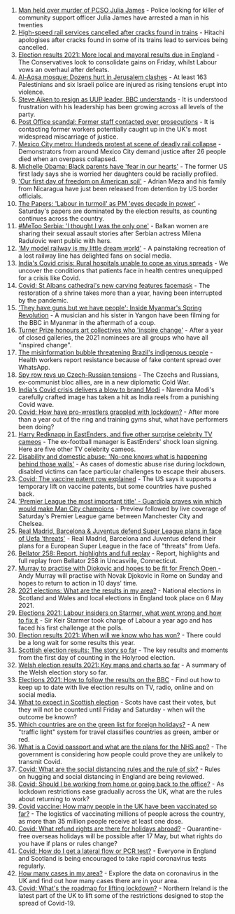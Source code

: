1. [Man held over murder of PCSO Julia James](https://www.bbc.co.uk/news/uk-england-57036831) - Police looking for killer of community support officer Julia James have arrested a man in his twenties
2. [High-speed rail services cancelled after cracks found in trains](https://www.bbc.co.uk/news/uk-57036247) - Hitachi apologises after cracks found in some of its trains lead to services being cancelled.
3. [Election results 2021: More local and mayoral results due in England](https://www.bbc.co.uk/news/uk-politics-57033273) - The Conservatives look to consolidate gains on Friday, whilst Labour vows an overhaul after defeats.
4. [Al-Aqsa mosque: Dozens hurt in Jerusalem clashes](https://www.bbc.co.uk/news/world-middle-east-57034237) - At least 163 Palestinians and six Israeli police are injured as rising tensions erupt into violence.
5. [Steve Aiken to resign as UUP leader, BBC understands](https://www.bbc.co.uk/news/uk-northern-ireland-57038269) - It is understood frustration with his leadership has been growing across all levels of the party.
6. [Post Office scandal: Former staff contacted over prosecutions](https://www.bbc.co.uk/news/business-57035924) - It is contacting former workers potentially caught up in the UK's most widespread miscarriage of justice.
7. [Mexico City metro: Hundreds protest at scene of deadly rail collapse](https://www.bbc.co.uk/news/world-latin-america-57036597) - Demonstrators from around Mexico City demand justice after 26 people died when an overpass collapsed.
8. [Michelle Obama: Black parents have 'fear in our hearts'](https://www.bbc.co.uk/news/world-us-canada-57034638) - The former US first lady says she is worried her daughters could be racially profiled.
9. ['Our first day of freedom on American soil'](https://www.bbc.co.uk/news/world-us-canada-57022918) - Adrian Meza and his family from Nicaragua have just been released from detention by US border officials.
10. [The Papers: 'Labour in turmoil' as PM 'eyes decade in power'](https://www.bbc.co.uk/news/blogs-the-papers-57033837) - Saturday's papers are dominated by the election results, as counting continues across the country.
11. [#MeToo Serbia: 'I thought I was the only one'](https://www.bbc.co.uk/news/world-europe-57011605) - Balkan women are sharing their sexual assault stories after Serbian actress Milena Radulovic went public with hers.
12. ['My model railway is my little dream world'](https://www.bbc.co.uk/news/uk-england-leicestershire-57025809) - A painstaking recreation of a lost railway line has delighted fans on social media.
13. [India's Covid crisis: Rural hospitals unable to cope as virus spreads](https://www.bbc.co.uk/news/world-asia-india-57029452) - We uncover the conditions that patients face in health centres unequipped for a crisis like Covid.
14. [Covid: St Albans cathedral's new carving features facemask](https://www.bbc.co.uk/news/uk-england-beds-bucks-herts-57023017) - The restoration of a shrine takes more than a year, having been interrupted by the pandemic.
15. ['They have guns but we have people': Inside Myanmar's Spring Revolution](https://www.bbc.co.uk/news/world-asia-57016528) - A musician and his sister in Yangon have been filming for the BBC in Myanmar in the aftermath of a coup.
16. [Turner Prize honours art collectives who 'inspire change'](https://www.bbc.co.uk/news/entertainment-arts-57014187) - After a year of closed galleries, the 2021 nominees are all groups who have all "inspired change".
17. [The misinformation bubble threatening Brazil's indigenous people](https://www.bbc.co.uk/news/blogs-trending-56919424) - Health workers report resistance because of fake content spread over WhatsApp.
18. [Spy row revs up Czech-Russian tensions](https://www.bbc.co.uk/news/world-europe-57008363) - The Czechs and Russians, ex-communist bloc allies, are in a new diplomatic Cold War.
19. [India's Covid crisis delivers a blow to brand Modi](https://www.bbc.co.uk/news/world-asia-india-56970569) - Narendra Modi's carefully crafted image has taken a hit as India reels from a punishing Covid wave.
20. [Covid: How have pro-wrestlers grappled with lockdown?](https://www.bbc.co.uk/news/uk-england-56987610) - After more than a year out of the ring and training gyms shut, what have performers been doing?
21. [Harry Redknapp in EastEnders, and five other surprise celebrity TV cameos](https://www.bbc.co.uk/news/entertainment-arts-56996345) - The ex-football manager is EastEnders' shock loan signing. Here are five other TV celebrity cameos.
22. [Disability and domestic abuse: 'No-one knows what is happening behind those walls'](https://www.bbc.co.uk/news/disability-56197682) - As cases of domestic abuse rise during lockdown, disabled victims can face particular challenges to escape their abusers.
23. [Covid: The vaccine patent row explained](https://www.bbc.co.uk/news/business-57016260) - The US says it supports a temporary lift on vaccine patents, but some countries have pushed back.
24. ['Premier League the most important title' - Guardiola craves win which would make Man City champions](https://www.bbc.co.uk/sport/football/56953530) - Preview followed by live coverage of Saturday's Premier League game between Manchester City and Chelsea.
25. [Real Madrid, Barcelona & Juventus defend Super League plans in face of Uefa 'threats'](https://www.bbc.co.uk/sport/football/57036397) - Real Madrid, Barcelona and Juventus defend their plans for a European Super League in the face of "threats" from Uefa.
26. [Bellator 258: Report, highlights and full replay](https://www.bbc.co.uk/sport/mixed-martial-arts/57035667) - Report, highlights and full replay from Bellator 258 in Uncasville, Connecticut.
27. [Murray to practise with Djokovic and hopes to be fit for French Open ](https://www.bbc.co.uk/sport/tennis/57032348) - Andy Murray will practise with Novak Djokovic in Rome on Sunday and hopes to return to action in 10 days' time.
28. [2021 elections: What are the results in my area?](https://www.bbc.co.uk/news/56129210) - National elections in Scotland and Wales and local elections in England took place on 6 May 2021.
29. [Elections 2021: Labour insiders on Starmer, what went wrong and how to fix it](https://www.bbc.co.uk/news/uk-politics-57024995) - Sir Keir Starmer took charge of Labour a year ago and has faced his first challenge at the polls.
30. [Election results 2021: When will we know who has won?](https://www.bbc.co.uk/news/uk-politics-56581106) - There could be a long wait for some results this year.
31. [Scottish election results: The story so far](https://www.bbc.co.uk/news/uk-scotland-scotland-politics-57033767) - The key results and moments from the first day of counting in the Holyrood election.
32. [Welsh election results 2021: Key maps and charts so far](https://www.bbc.co.uk/news/uk-wales-politics-57026094) - A summary of the Welsh election story so far.
33. [Elections 2021: How to follow the results on the BBC](https://www.bbc.co.uk/news/uk-politics-56930132) - Find out how to keep up to date with live election results on TV, radio, online and on social media.
34. [What to expect in Scottish election](https://www.bbc.co.uk/news/uk-scotland-scotland-politics-56972971) - Scots have cast their votes, but they will not be counted until Friday and Saturday - when will the outcome be known?
35. [Which countries are on the green list for foreign holidays?](https://www.bbc.co.uk/news/explainers-52544307) - A new "traffic light" system for travel classifies countries as green, amber or red.
36. [What is a Covid passport and what are the plans for the NHS app?](https://www.bbc.co.uk/news/explainers-55718553) - The government is considering how people could prove they are unlikely to transmit Covid.
37. [Covid: What are the social distancing rules and the rule of six?](https://www.bbc.co.uk/news/uk-51506729) - Rules on hugging and social distancing in England are being reviewed.
38. [Covid: Should I be working from home or going back to the office?](https://www.bbc.co.uk/news/business-52567567) - As lockdown restrictions ease gradually across the UK, what are the rules about returning to work?
39. [Covid vaccine: How many people in the UK have been vaccinated so far?](https://www.bbc.co.uk/news/health-55274833) - The logistics of vaccinating millions of people across the country, as more than 35 million people receive at least one dose.
40. [Covid: What refund rights are there for holidays abroad?](https://www.bbc.co.uk/news/business-51615412) - Quarantine-free overseas holidays will be possible after 17 May, but what rights do you have if plans or rules change?
41. [Covid: How do I get a lateral flow or PCR test?](https://www.bbc.co.uk/news/health-51943612) - Everyone in England and Scotland is being encouraged to take rapid coronavirus tests regularly.
42. [How many cases in my area?](https://www.bbc.co.uk/news/uk-51768274) - Explore the data on coronavirus in the UK and find out how many cases there are in your area.
43. [Covid: What's the roadmap for lifting lockdown?](https://www.bbc.co.uk/news/explainers-52530518) - Northern Ireland is the latest part of the UK to lift some of the restrictions designed to stop the spread of Covid-19.
